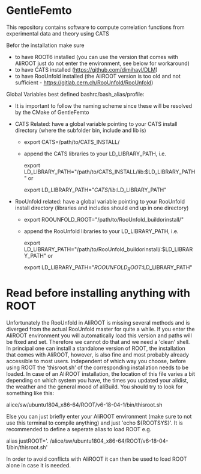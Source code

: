 # GentleFemto

This repository contains software to compute correlation functions from experimental data and theory using CATS

Befor the installation make sure
- to have ROOT6 installed (you can use the version that comes with AliROOT just do not enter the environment, see below for workaround) 
- to have CATS installed (https://github.com/dimihayl/DLM)
- to have RooUnfold installed (the AliROOT version is too old and not sufficient - https://gitlab.cern.ch/RooUnfold/RooUnfold) 

Global Variables best defined bashrc/bash_alias/profile:
- It is important to follow the naming scheme since these will be resolved by the CMake of GentleFemto
- CATS Related: have a global variable pointing to your CATS install directory (where the subfolder bin, include and lib is)
  - export CATS=/path/to/CATS_INSTALL/
  - append the CATS libraries to your LD_LIBRARY_PATH, i.e.

    export LD_LIBRARY_PATH="/path/to/CATS_INSTALL/lib:$LD_LIBRARY_PATH" or

    export LD_LIBRARY_PATH="${CATS}/lib:$LD_LIBRARY_PATH"

- RooUnfold related: have a global variable pointing to your RooUnfold install directory (libraries and includes should end up in one directory)
  - export ROOUNFOLD_ROOT="/path/to/RooUnfold_buildorinstall/"
  - append the RooUnfold libraries to your LD_LIBRARY_PATH, i.e.

    export LD_LIBRARY_PATH="/path/to/RooUnfold_buildorinstall/:$LD_LIBRARY_PATH" or

    export LD_LIBRARY_PATH="${ROOUNFOLD_ROOT}:$LD_LIBRARY_PATH"

# Read before installing anything with ROOT

Unfortunately the RooUnfold in AliROOT is missing several methods and is diverged from the actual RooUnfold master for quite a while. If you enter the AliROOT environment you will automatically load this version and paths will be fixed and set. Therefore we cannot do that and we need a 'clean' shell. In principal one can install a standalone version of ROOT, the installation that comes with AliROOT, however, is also fine and most probably already accessible to most users.
Independent of which way you choose, before using ROOT the 'thisroot.sh' of the corresponding installation needs to be loaded. In case of an AliROOT installation, the location of this file varies a bit depending on which system you have, the times you updated your alidist, the weather and the general mood of aliBuild. You should try to look for something like this: 

alice/sw/ubuntu1804_x86-64/ROOT/v6-18-04-1/bin/thisroot.sh

Else you can just briefly enter your AliROOT environment (make sure to not use this terminal to compile anything) and just 'echo ${ROOTSYS}'. It is recommended to define a seperate alias to load ROOT e.g.

alias justROOT='. /alice/sw/ubuntu1804_x86-64/ROOT/v6-18-04-1/bin/thisroot.sh'

In order to avoid conflicts with AliROOT it can then be used to load ROOT alone in case it is needed.

